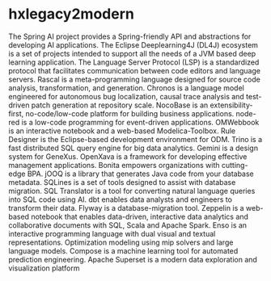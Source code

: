 # hxlegacy2modern

The Spring AI project provides a Spring-friendly API and abstractions for developing AI applications. The Eclipse Deeplearning4J (DL4J) ecosystem is a set of projects intended to support all the needs of a JVM based deep learning application. The Language Server Protocol (LSP) is a standardized protocol that facilitates communication between code editors and language servers. Rascal is a meta-programming language designed for source code analysis, transformation, and generation. Chronos is a language model engineered for autonomous bug localization, causal trace analysis and test-driven patch generation at repository scale. NocoBase is an extensibility-first, no-code/low-code platform for building business applications. node-red is a low-code programming for event-driven applications. OMWebbook is an interactive notebook and a web-based Modelica-Toolbox. Rule Designer is the Eclipse-based development environment for ODM. Trino is a fast distributed SQL query engine for big data analytics. Gemini is a design system for GeneXus. OpenXava is a framework for developing effective management applications. Bonita empowers organizations with cutting-edge BPA. jOOQ is a library that generates Java code from your database metadata. SQLines is a set of tools designed to assist with database migration. SQL Translator is a tool for converting natural language queries into SQL code using AI. dbt enables data analysts and engineers to transform their data. Flyway is a database-migration tool. Zeppelin is a web-based notebook that enables data-driven, interactive data analytics and collaborative documents with SQL, Scala and Apache Spark. Enso is an interactive programming language with dual visual and textual representations. Optimization modeling using mip solvers and large language models. Compose is a machine learning tool for automated prediction engineering. Apache Superset is a modern data exploration and visualization platform